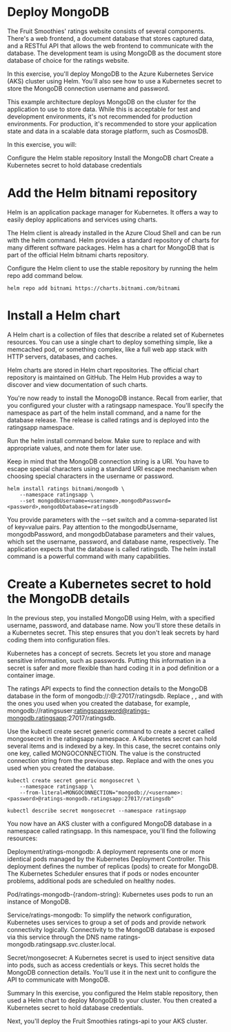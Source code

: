 # Deploy MongoDB

The Fruit Smoothies' ratings website consists of several components. There's a web frontend, a document database that stores captured data, and a RESTful API that allows the web frontend to communicate with the database. The development team is using MongoDB as the document store database of choice for the ratings website.

In this exercise, you'll deploy MongoDB to the Azure Kubernetes Service (AKS) cluster using Helm. You'll also see how to use a Kubernetes secret to store the MongoDB connection username and password.

This example architecture deploys MongoDB on the cluster for the application to use to store data. While this is acceptable for test and development environments, it's not recommended for production environments. For production, it's recommended to store your application state and data in a scalable data storage platform, such as CosmosDB.

In this exercise, you will:

Configure the Helm stable repository
Install the MongoDB chart
Create a Kubernetes secret to hold database credentials


# Add the Helm bitnami repository
Helm is an application package manager for Kubernetes. It offers a way to easily deploy applications and services using charts.

The Helm client is already installed in the Azure Cloud Shell and can be run with the helm command. Helm provides a standard repository of charts for many different software packages. Helm has a chart for MongoDB that is part of the official Helm bitnami charts repository.

Configure the Helm client to use the stable repository by running the helm repo add command below.

    helm repo add bitnami https://charts.bitnami.com/bitnami
    
    
# Install a Helm chart
A Helm chart is a collection of files that describe a related set of Kubernetes resources. You can use a single chart to deploy something simple, like a memcached pod, or something complex, like a full web app stack with HTTP servers, databases, and caches.

Helm charts are stored in Helm chart repositories. The official chart repository is maintained on GitHub. The Helm Hub provides a way to discover and view documentation of such charts.

You're now ready to install the MonogoDB instance. Recall from earlier, that you configured your cluster with a ratingsapp namespace. You'll specify the namespace as part of the helm install command, and a name for the database release. The release is called ratings and is deployed into the ratingsapp namespace.

Run the helm install command below. Make sure to replace <username> and <password> with appropriate values, and note them for later use.

Keep in mind that the MongoDB connection string is a URI. You have to escape special characters using a standard URI escape mechanism when choosing special characters in the username or password.

    helm install ratings bitnami/mongodb \
        --namespace ratingsapp \
        --set mongodbUsername=<username>,mongodbPassword=<password>,mongodbDatabase=ratingsdb

You provide parameters with the --set switch and a comma-separated list of key=value pairs. Pay attention to the mongodbUsername, mongodbPassword, and mongodbDatabase parameters and their values, which set the username, password, and database name, respectively. The application expects that the database is called ratingsdb. The helm install command is a powerful command with many capabilities.


# Create a Kubernetes secret to hold the MongoDB details
In the previous step, you installed MongoDB using Helm, with a specified username, password, and database name. Now you'll store these details in a Kubernetes secret. This step ensures that you don't leak secrets by hard coding them into configuration files.

Kubernetes has a concept of secrets. Secrets let you store and manage sensitive information, such as passwords. Putting this information in a secret is safer and more flexible than hard coding it in a pod definition or a container image.

The ratings API expects to find the connection details to the MongoDB database in the form of mongodb://<username>:<password>@<endpoint>:27017/ratingsdb. Replace <username>, <password>, and <endpoint> with the ones you used when you created the database, for example, mongodb://ratingsuser:ratingspassword@ratings-mongodb.ratingsapp:27017/ratingsdb.

Use the kubectl create secret generic command to create a secret called mongosecret in the ratingsapp namespace. A Kubernetes secret can hold several items and is indexed by a key. In this case, the secret contains only one key, called MONGOCONNECTION. The value is the constructed connection string from the previous step. Replace <username> and <password> with the ones you used when you created the database.
  
    kubectl create secret generic mongosecret \
        --namespace ratingsapp \
        --from-literal=MONGOCONNECTION="mongodb://<username>:<password>@ratings-mongodb.ratingsapp:27017/ratingsdb"

    kubectl describe secret mongosecret --namespace ratingsapp
  
You now have an AKS cluster with a configured MongoDB database in a namespace called ratingsapp. In this namespace, you'll find the following resources:

Deployment/ratings-mongodb: A deployment represents one or more identical pods managed by the Kubernetes Deployment Controller. This deployment defines the number of replicas (pods) to create for MongoDB. The Kubernetes Scheduler ensures that if pods or nodes encounter problems, additional pods are scheduled on healthy nodes.

Pod/ratings-mongodb-{random-string}: Kubernetes uses pods to run an instance of MongoDB.

Service/ratings-mongodb: To simplify the network configuration, Kubernetes uses services to group a set of pods and provide network connectivity logically. Connectivity to the MongoDB database is exposed via this service through the DNS name ratings-mongodb.ratingsapp.svc.cluster.local.

Secret/mongosecret: A Kubernetes secret is used to inject sensitive data into pods, such as access credentials or keys. This secret holds the MongoDB connection details. You'll use it in the next unit to configure the API to communicate with MongoDB.


Summary
In this exercise, you configured the Helm stable repository, then used a Helm chart to deploy MongoDB to your cluster. You then created a Kubernetes secret to hold database credentials.

Next, you'll deploy the Fruit Smoothies ratings-api to your AKS cluster.


  




